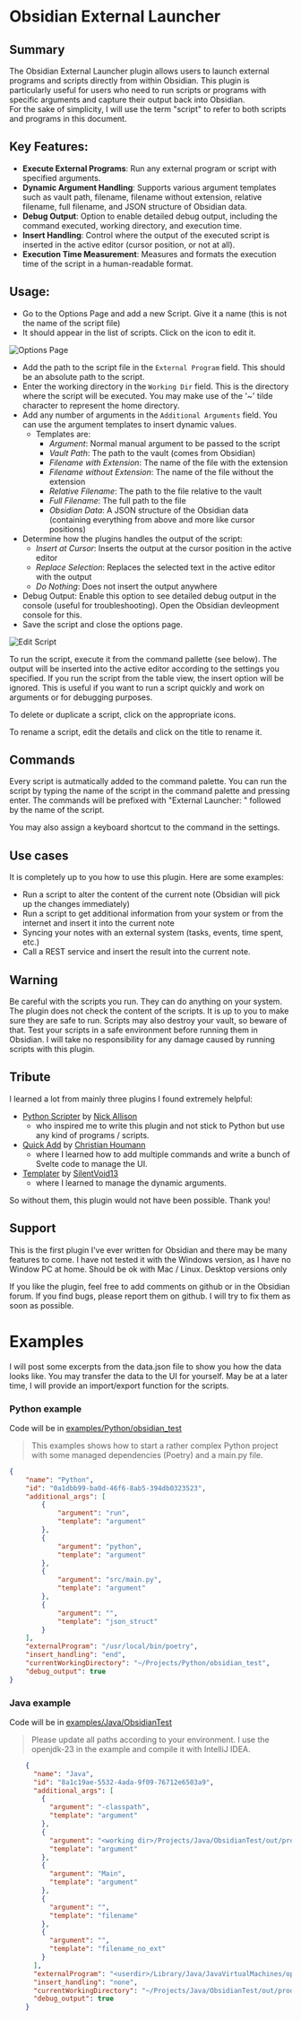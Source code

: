 # Obsidian External Launcher

## Summary
The Obsidian External Launcher plugin allows users to launch external programs and scripts directly from within Obsidian. This plugin is particularly useful for users who need to run scripts or programs with specific arguments and capture their output back into Obsidian.  
For the sake of simplicity, I will use the term "script" to refer to both scripts and programs in this document.

## Key Features:

- **Execute External Programs**: Run any external program or script with specified arguments.
- **Dynamic Argument Handling**: Supports various argument templates such as vault path, filename, filename without extension, relative filename, full filename, and JSON structure of Obsidian data.
- **Debug Output**: Option to enable detailed debug output, including the command executed, working directory, and execution time.
- **Insert Handling**: Control where the output of the executed script is inserted in the active editor (cursor position, or not at all).
- **Execution Time Measurement**: Measures and formats the execution time of the script in a human-readable format.

## Usage:

- Go to the Options Page and add a new Script. Give it a name (this is not the name of the script file)
- It should appear in the list of scripts. Click on the icon to edit it.

![Options Page](./images/options.png)

- Add the path to the script file in the `External Program` field. This should be an absolute path to the script.
- Enter the working directory in the `Working Dir` field. This is the directory where the script will be executed. You may make use of the '~' tilde character to represent the home directory.
- Add any number of arguments in the `Additional Arguments` field. You can use the argument templates to insert dynamic values.
  - Templates are:
    - _Argument_: Normal manual argument to be passed to the script
    - _Vault Path_: The path to the vault (comes from Obsidian)
    - _Filename with Extension_: The name of the file with the extension
    - _Filename without Extension_: The name of the file without the extension
    - _Relative Filename_: The path to the file relative to the vault
    - _Full Filename_: The full path to the file
    - _Obsidian Data_: A JSON structure of the Obsidian data (containing everything from above and more like cursor positions)
- Determine how the plugins handles the output of the script:
  - _Insert at Cursor_: Inserts the output at the cursor position in the active editor
  - _Replace Selection_: Replaces the selected text in the active editor with the output
  - _Do Nothing_: Does not insert the output anywhere
- Debug Output: Enable this option to see detailed debug output in the console (useful for troubleshooting). Open the Obsidian devleopment console for this.
- Save the script and close the options page.

![Edit Script](./images/script.png)

To run the script, execute it from the command pallette (see below). The output will be inserted into the active editor according to the settings you specified.
If you run the script from the table view, the insert option will be ignored. This is useful if you want to run a script quickly and work on arguments or for debugging purposes.

To delete or duplicate a script, click on the appropriate icons.

To rename a script, edit the details and click on the title to rename it.

## Commands

Every script is autmatically added to the command palette. You can run the script by typing the name of the script in the command palette and pressing enter.
The commands will be prefixed with "External Launcher: " followed by the name of the script.

You may also assign a keyboard shortcut to the command in the settings.

## Use cases

It is completely up to you how to use this plugin. Here are some examples:

- Run a script to alter the content of the current note (Obsidian will pick up the changes immediately)
- Run a script to get additional information from your system or from the internet and insert it into the current note
- Syncing your notes with an external system (tasks, events, time spent, etc.)
- Call a REST service and insert the result into the current note.


## Warning
Be careful with the scripts you run. They can do anything on your system. The plugin does not check the content of the scripts. It is up to you to make sure they are safe to run. Scripts may also destroy your vault, so beware of that.
Test your scripts in a safe environment before running them in Obsidian.
I will take no responsibility for any damage caused by running scripts with this plugin.

## Tribute	
I learned a lot from mainly three plugins I found extremely helpful:
- [Python Scripter](https://github.com/nickrallison/obsidian-python-scripter) by [Nick Allison](https://github.com/nickrallison) 
  - who inspired me to write this plugin and not stick to Python but use any kind of programs / scripts.
- [Quick Add](https://github.com/chhoumann/quickadd) by [Christian Houmann](https://bagerbach.com/)
  - where I learned how to add multiple commands and write a bunch of Svelte code to manage the UI.
- [Templater](https://github.com/SilentVoid13/Templater) by [SilentVoid13](https://github.com/SilentVoid13)
  - where I learned to manage the dynamic arguments.

So without them, this plugin would not have been possible. Thank you!

## Support
This is the first plugin I've ever written for Obsidian and there may be many features to come. I have not tested it with the Windows version, as I have no Window PC at home. Should be ok with Mac / Linux. Desktop versions only

If you like the plugin, feel free to add comments on github or in the Obsidian forum. If you find bugs, please report them on github. I will try to fix them as soon as possible.

# Examples
I will post some excerpts from the data.json file to show you how the data looks like. 
You may transfer the data to the UI for yourself. May be at a later time, I will provide an import/export function for the scripts.

### Python example
Code will be in [examples/Python/obsidian_test](./examples/Python/obsidian_test)

>This examples shows how to start a rather complex Python project with some managed dependencies (Poetry) and a main.py file.
```json
{
	"name": "Python",
	"id": "0a1dbb99-ba0d-46f6-8ab5-394db0323523",
	"additional_args": [
		{
			"argument": "run",
			"template": "argument"
		},
		{
			"argument": "python",
			"template": "argument"
		},
		{
			"argument": "src/main.py",
			"template": "argument"
		},
		{
			"argument": "",
			"template": "json_struct"
		}
	],
	"externalProgram": "/usr/local/bin/poetry",
	"insert_handling": "end",
	"currentWorkingDirectory": "~/Projects/Python/obsidian_test",
	"debug_output": true
}
```

### Java example
Code will be in [examples/Java/ObsidianTest](./examples/Java/ObsidianTest)

>Please update all paths according to your environment. I use the openjdk-23 in the example and compile it with IntelliJ IDEA.

```json
    {
      "name": "Java",
      "id": "8a1c19ae-5532-4ada-9f09-76712e6503a9",
      "additional_args": [
        {
          "argument": "-classpath",
          "template": "argument"
        },
        {
          "argument": "<working dir>/Projects/Java/ObsidianTest/out/production/ObsidianTest",
          "template": "argument"
        },
        {
          "argument": "Main",
          "template": "argument"
        },
        {
          "argument": "",
          "template": "filename"
        },
        {
          "argument": "",
          "template": "filename_no_ext"
        }
      ],
      "externalProgram": "<userdir>/Library/Java/JavaVirtualMachines/openjdk-23/Contents/Home/bin/java",
      "insert_handling": "none",
      "currentWorkingDirectory": "~/Projects/Java/ObsidianTest/out/production/ObsidianTest",
      "debug_output": true
    }
```
